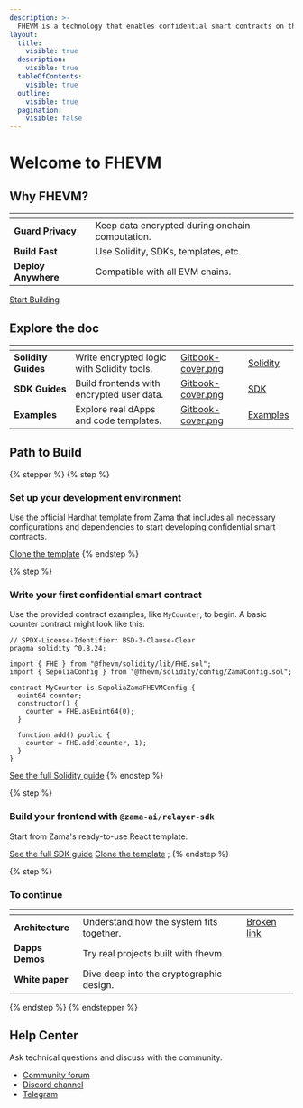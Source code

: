 ```yaml
---
description: >-
  FHEVM is a technology that enables confidential smart contracts on the EVM using Fully Homomorphic Encryption (FHE).
layout:
  title:
    visible: true
  description:
    visible: true
  tableOfContents:
    visible: true
  outline:
    visible: true
  pagination:
    visible: false
---
```


# Welcome to FHEVM

## Why FHEVM?

<table data-view="cards"><thead><tr><th></th><th></th><th data-hidden data-card-cover data-type="files"></th></tr></thead><tbody><tr><td><strong>Guard Privacy</strong></td><td>Keep data encrypted during onchain computation.</td><td></td></tr><tr><td><strong>Build Fast</strong></td><td>Use Solidity, SDKs, templates, etc.</td><td></td></tr><tr><td><strong>Deploy Anywhere</strong></td><td>Compatible with all EVM chains.</td><td></td></tr></tbody></table>

<a href="./#path-to-build" class="button primary">Start Building</a>

## Explore the doc

<table data-view="cards"><thead><tr><th></th><th></th><th data-hidden data-card-cover data-type="files"></th><th data-hidden data-card-target data-type="content-ref"></th></tr></thead><tbody><tr><td><strong>Solidity Guides</strong></td><td>Write encrypted logic with Solidity tools.</td><td><a href=".gitbook/assets/Zama-Gitbook_Cover_Test.png">Gitbook-cover.png</a></td><td><a href="https://docs.zama.ai/doc-ui/IoEzE96rh6dKmIRhgam5/solidity-guides">Solidity</a></td></tr><tr><td><strong>SDK Guides</strong></td><td>Build frontends with encrypted user data.</td><td><a href=".gitbook/assets/Zama-Gitbook_Cover_Test.png">Gitbook-cover.png</a></td><td><a href="https://docs.zama.ai/doc-ui/IoEzE96rh6dKmIRhgam5/sdk-guides">SDK</a></td></tr><tr><td><strong>Examples</strong></td><td>Explore real dApps and code templates.</td><td><a href=".gitbook/assets/Zama-Gitbook_Cover_Test.png">Gitbook-cover.png</a></td><td><a href="/examples">Examples</a></td></tr></tbody></table>

## Path to Build

{% stepper %} {% step %}

### **Set up your development environment**

Use the official Hardhat template from Zama that includes all necessary configurations and dependencies to start developing confidential smart contracts.

<a href="https://github.com/zama-ai/fhevm-hardhat-template" class="button secondary">Clone the template</a>
{% endstep %}

{% step %}

### Write your first confidential smart contract

Use the provided contract examples, like `MyCounter`, to begin. A basic counter contract might look
like this:

```solidity
// SPDX-License-Identifier: BSD-3-Clause-Clear
pragma solidity ^0.8.24;

import { FHE } from "@fhevm/solidity/lib/FHE.sol";
import { SepoliaConfig } from "@fhevm/solidity/config/ZamaConfig.sol";

contract MyCounter is SepoliaZamaFHEVMConfig {
  euint64 counter;
  constructor() {
    counter = FHE.asEuint64(0);
  }

  function add() public {
    counter = FHE.add(counter, 1);
  }
}
```

<a href="https://docs.zama.ai/doc-ui/IoEzE96rh6dKmIRhgam5/solidity-guides/get-started/overview" class="button primary">See the full
Solidity guide</a> {% endstep %}

{% step %}

### Build your frontend with `@zama-ai/relayer-sdk`

Start from Zama's ready-to-use React template.

<a href="https://docs.zama.ai/doc-ui/IoEzE96rh6dKmIRhgam5/sdk-guides" class="button primary">See the full SDK
guide</a> <a href="https://github.com/zama-ai/fhevm-react-template" class="button secondary">Clone the template</a> ;
{% endstep %}

{% step %}

### To continue

<table data-view="cards"><thead><tr><th></th><th></th><th data-hidden data-card-cover data-type="files"></th><th data-hidden data-card-target data-type="content-ref"></th></tr></thead><tbody><tr><td><strong>Architecture</strong></td><td>Understand how the system fits together.</td><td></td><td><a href="https://docs.zama.ai/doc-ui/IoEzE96rh6dKmIRhgam5/architecture/architecture_overview">Broken link</a></td></tr><tr><td><strong>Dapps Demos</strong></td><td>Try real projects built with fhevm.</td><td></td><td></td></tr><tr><td><strong>White paper</strong></td><td>Dive deep into the cryptographic design.</td><td></td><td></td></tr></tbody></table>
{% endstep %}
{% endstepper %}

## Help Center

Ask technical questions and discuss with the community.

- [Community forum](https://community.zama.ai/c/fhevm/15)
- [Discord channel](https://discord.com/invite/fhe-org)
- [Telegram](https://t.me/+Ojt5y-I7oR42MTkx)
